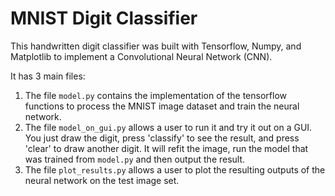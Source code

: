 # MNIST Digit Classifier

This handwritten digit classifier was built with Tensorflow, Numpy, and Matplotlib to implement a Convolutional Neural Network (CNN).

It has 3 main files: 
1. The file `model.py` contains the implementation of the tensorflow functions to process the MNIST image dataset and train the neural network.
2. The file `model_on_gui.py` allows a user to run it and try it out on a GUI. You just draw the digit, press 'classify' to see the result, and press 'clear' to draw another digit. It will refit the image, run the model that was trained from `model.py` and then output the result.
3. The file `plot_results.py` allows a user to plot the resulting outputs of the neural network on the test image set. 